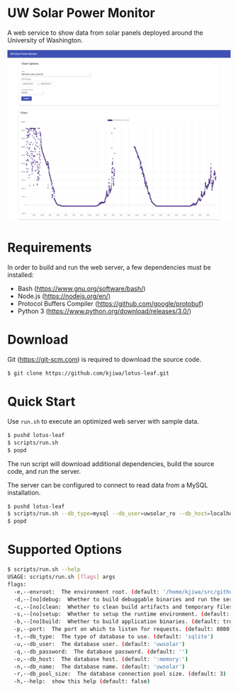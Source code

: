 # UW Solar Power Monitor

A web service to show data from solar panels deployed around the University of Washington.

<img src="screenshot.png" width="640">

# Requirements

In order to build and run the web server, a few dependencies must be installed:

* Bash (https://www.gnu.org/software/bash/)
* Node.js (https://nodejs.org/en/)
* Protocol Buffers Compiler (https://github.com/google/protobuf)
* Python 3 (https://www.python.org/download/releases/3.0/)

# Download

Git (https://git-scm.com) is required to download the source code.

```bash
$ git clone https://github.com/kjiwa/lotus-leaf.git
```

# Quick Start

Use ```run.sh``` to execute an optimized web server with sample data.

```bash
$ pushd lotus-leaf
$ scripts/run.sh
$ popd
```

The run script will download additional dependencies, build the source code, and run the server.

The server can be configured to connect to read data from a MySQL installation.

```bash
$ pushd lotus-leaf
$ scripts/run.sh --db_type=mysql --db_user=uwsolar_ro --db_host=localhost --db_name=uwsolar
$ popd
```

# Supported Options

```bash
$ scripts/run.sh --help
USAGE: scripts/run.sh [flags] args
flags:
  -e,--envroot:  The environment root. (default: '/home/kjiwa/src/github/kjiwa/lotus-leaf/env')
  -d,--[no]debug:  Whether to build debuggable binaries and run the server in debug mode. (default: false)
  -c,--[no]clean:  Whether to clean build artifacts and temporary files. (default: true)
  -s,--[no]setup:  Whether to setup the runtime environment. (default: true)
  -b,--[no]build:  Whether to build application binaries. (default: true)
  -p,--port:  The port on which to listen for requests. (default: 8080)
  -t,--db_type:  The type of database to use. (default: 'sqlite')
  -u,--db_user:  The database user. (default: 'uwsolar')
  -q,--db_password:  The database password. (default: '')
  -o,--db_host:  The database host. (default: ':memory:')
  -n,--db_name:  The database name. (default: 'uwsolar')
  -r,--db_pool_size:  The database connection pool size. (default: 3)
  -h,--help:  show this help (default: false)
```
